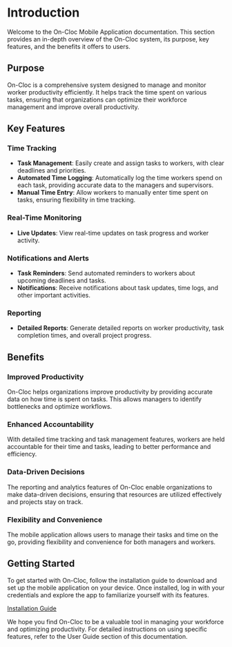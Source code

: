 # Introduction

Welcome to the On-Cloc Mobile Application documentation. This section provides an in-depth overview of the On-Cloc system, its purpose, key features, and the benefits it offers to users.

## Purpose

On-Cloc is a comprehensive system designed to manage and monitor worker productivity efficiently. It helps track the time spent on various tasks, ensuring that organizations can optimize their workforce management and improve overall productivity.

## Key Features

### Time Tracking
- **Task Management**: Easily create and assign tasks to workers, with clear deadlines and priorities.
- **Automated Time Logging**: Automatically log the time workers spend on each task, providing accurate data to the managers and supervisors.
- **Manual Time Entry**: Allow workers to manually enter time spent on tasks, ensuring flexibility in time tracking.

### Real-Time Monitoring
- **Live Updates**: View real-time updates on task progress and worker activity.

### Notifications and Alerts
- **Task Reminders**: Send automated reminders to workers about upcoming deadlines and tasks.
- **Notifications**: Receive notifications about task updates, time logs, and other important activities.

### Reporting 
- **Detailed Reports**: Generate detailed reports on worker productivity, task completion times, and overall project progress.



## Benefits

### Improved Productivity
On-Cloc helps organizations improve productivity by providing accurate data on how time is spent on tasks. This allows managers to identify bottlenecks and optimize workflows.

### Enhanced Accountability
With detailed time tracking and task management features, workers are held accountable for their time and tasks, leading to better performance and efficiency.

### Data-Driven Decisions
The reporting and analytics features of On-Cloc enable organizations to make data-driven decisions, ensuring that resources are utilized effectively and projects stay on track.

### Flexibility and Convenience
The mobile application allows users to manage their tasks and time on the go, providing flexibility and convenience for both managers and workers.

## Getting Started

To get started with On-Cloc, follow the installation guide to download and set up the mobile application on your device. Once installed, log in with your credentials and explore the app to familiarize yourself with its features.

[Installation Guide](installation.md)

We hope you find On-Cloc to be a valuable tool in managing your workforce and optimizing productivity. For detailed instructions on using specific features, refer to the User Guide section of this documentation.
